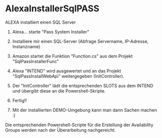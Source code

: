 # AlexaInstallerSqlPASS
ALEXA installiert einen SQL Server


1. Alexa... starte "Pass System Installer"
2. Installiere mir einen SQL-Server (Abfrage Servername, IP-Adresse, Instanzname)
3. Amazon startet die Funktion "Function.cs" aus dem Projekt "SqlPassInstallerFunc" 
4. Alexa "INTEND" wird ausgewertet und an das Projekt "SqlPassInstallWebApi" weitergegeben (InitController).
5. Der "InitController" lädt die entsprechenden SLOTS aus dem INTEND und übergibt diese an die Powershell-Skripte.
6. Fertig!!

7. Mit der installierten DEMO-Umgebung kann man dann Sachen machen :)

Die entsprechenden Powershell-Scripte für die Erstellung der Availability Groups werden nach der Überarbeitung nachgereicht.
